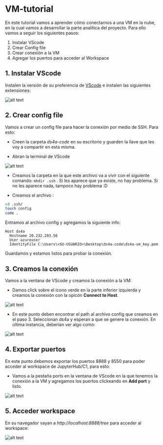 # VM-tutorial

En este tutorial vamos a aprender cómo conectarnos a una VM en la nube, en la cual vamos a desarrollar la parte analítica del proyecto. Para ello vamos a seguir los siguientes pasos:

1. Instalar VScode
2. Crear Config file
3. Crear conexión a la VM 
4. Agregar los puertos para acceder al Workspace

## 1. Instalar VScode

Instalen la versión de su preferencia de  [VScode](https://code.visualstudio.com/download) e instalen las siguientes extensiones:

![alt text](https://github.com/sebastian2296/VM-tutorial/blob/main/img/VScode_extensions.png)


## 2. Crear config file

Vamos a crear un config file para hacer la conexión por medio de SSH. Para esto:

* Creen la carpeta *ds4a-code* en su escritorio y guarden la llave que les voy a compartir en esta misma.

* Abran la terminal de VScode

![alt text](https://github.com/sebastian2296/VM-tutorial/blob/main/img/VScode_terminal.png)

* Creamos la carpeta en la que este archivo va a vivir con el siguiente comando: `mkdir .ssh` . Si les aparece que ya existe, no hay problema. Si no les aparece nada, tampoco hay problema :D 

* Creamos el archivo : 

```sh
cd .ssh/ 
touch config
code .
```

Entramos al archivo config y agregamos la siguiente info:

```
Host ds4a
  Hostname 20.232.203.56
  User azureuser
  IdentityFile C:\Users\<SU-USUARIO>\Desktop\ds4a-code\ds4a-vm_key.pem
```

Guardamos y estamos listos para probar la conexión.
## 3. Creamos la conexión 

Vamos a la ventana de VScode y creamos la conexión a la VM:

* Damos click sobre el ícono verde en la parte inferior izquierda y creamos la conexión con la opicón **Connect to Host**.

![alt text](https://github.com/sebastian2296/VM-tutorial/blob/main/img/ssh_conn.PNG)

* En este punto deben encontrar el path al archivo config que creamos en el paso 3. Seleccionan ds4a y esperan a que se genere la conexión. En última instancia,
deberían ver algo como:

![alt text](https://github.com/sebastian2296/VM-tutorial/blob/main/img/VScode_vm_conn.png)

## 4. Exportar puertos

En este punto debemos exportar los puertos 8888 y 8550 para poder acceder al workspace de JupyterHub/C1, para esto:

* Vamos a la pestaña ports en la ventana de VScode en la que tenemos la conexión a la VM y agregamos los puertos clickeando en **Add port** y listo. 

![alt text](https://github.com/sebastian2296/VM-tutorial/blob/main/img/VScode_ports.png)

## 5. Acceder workspace

En su navegador vayan a *http://localhost:8888/tree* para acceder al workspace:

![alt text](https://github.com/sebastian2296/VM-tutorial/blob/main/img/workspace.png)
